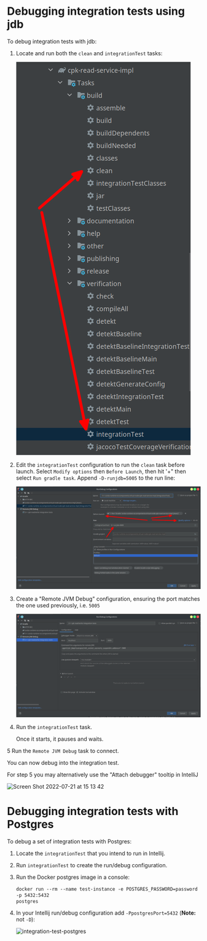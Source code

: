 # Debugging integration tests using jdb

To debug integration tests with jdb:

1. Locate and run both the `clean` and `integrationTest` tasks:

   ![gradle](./images/debugging-gradle.png)

2. Edit the `integrationTest` configuration to run the `clean` task before launch. Select `Modify options` then `Before Launch`, then hit '+" then select `Run gradle task`. Append `-D-runjdb=5005` to the run line:

   ![config1](./images/debugging-config1.png)

3. Create a "Remote JVM Debug" configuration, ensuring the port matches the one used
previously, i.e. `5005`

   ![jvmdbg](./images/debugging-config2.png)

4. Run the `integrationTest` task. 
   
   Once it starts, it pauses and waits.

5 Run the `Remote JVM Debug` task to connect. 

   You can now debug into the integration test.

For step 5 you may alternatively use the "Attach debugger" tooltip in IntelliJ

![Screen Shot 2022-07-21 at 15 13 42](https://user-images.githubusercontent.com/266672/180235889-d23153ee-52ed-4376-ac18-32265daf6e33.png)


# Debugging integration tests with Postgres

To debug a set of integration tests with Postgres:

1. Locate the `integrationTest` that you intend to run in Intellij.

2. Run `integrationTest` to create the run/debug configuration.

3. Run the Docker postgres image in a console:

   ```shell
   docker run --rm --name test-instance -e POSTGRES_PASSWORD=password -p 5432:5432 
   postgres
   ```

4. In your Intellij run/debug configuration add `-PpostgresPort=5432`  (**Note:** not `-D`):

   ![integration-test-postgres](https://user-images.githubusercontent.com/1275154/154064168-30e567ea-dd1e-49cb-ba7e-2c40164b3344.png)
